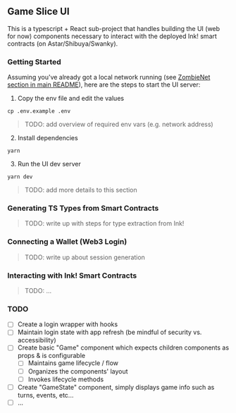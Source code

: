 
## Game Slice UI

This is a typescript + React sub-project that handles building the UI (web for now) components necessary to
interact with the deployed Ink! smart contracts (on Astar/Shibuya/Swanky).

### Getting Started

Assuming you've already got a local network running (see [ZombieNet section in main README](../README.md)), here are the steps to start the UI server:

1. Copy the env file and edit the values

```
cp .env.example .env
```

> TODO: add overview of required env vars (e.g. network address)

2. Install dependencies

```
yarn
```

3. Run the UI dev server

```
yarn dev
```

> TODO: add more details to this section


### Generating TS Types from Smart Contracts

> TODO: write up with steps for type extraction from Ink!


### Connecting a Wallet (Web3 Login)

> TODO: write up about session generation


### Interacting with Ink! Smart Contracts

> TODO: ...


### TODO

- [ ] Create a login wrapper with hooks
- [ ] Maintain login state with app refresh (be mindful of security vs. accessibility)
- [ ] Create basic "Game" component which expects children components as props & is configurable
    - [ ] Maintains game lifecycle / flow
    - [ ] Organizes the components' layout
    - [ ] Invokes lifecycle methods
- [ ] Create "GameState" component, simply displays game info such as turns, events, etc...
- [ ] ...
